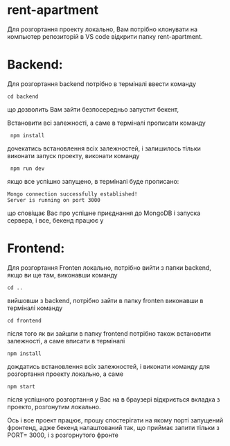 # rent-apartment

Для розгортання проекту локально, Вам потрібно клонувати на компьютер репозиторій
в VS code відкрити папку rent-apartment.

# Backend:

Для розгортання backend потрібно в терміналі ввести команду
```
cd backend
```
що дозволить Вам зайти безпосередньо запустит бекент,

Встановити всі залежності, а саме в терміналі прописати команду
```
 npm install
```
дочекатись встановлення всіх залежностей, і залишилось тільки виконати запуск проекту, виконати команду
```
 npm run dev
``` 
якщо все успішно запущено, в терміналі буде прописано:
```
Mongo connection successfully established!
Server is running on port 3000
```
що сповіщає Вас про успішне приєднання до MongoDB і запуска сервера,
і все, бекенд працює
y

# Frontend:

Для розгортання Fronten локально, потрібно вийти з папки backend, якщо ви ще там, виконавши команду

```
cd ..
```

вийшовши з backend, потрібно зайти в папку fronten виконавши в терміналі команду

```
cd frontend
```

після того як ви зайшли в папку frontend потрібно також встановити залежності, а саме вписати в терміналі

```
npm install
```

дождатись встановлення всіх залежностей, і виконати команду для розгортання проекту локально, а саме

```
npm start
```

після успішного розгортання у Вас на в браузері відкриється вкладка з проекто, розгонутим локально.

Ось і все проект працює,
прошу спостерігати на якому порті запущений фронтенд, адже бекенд налаштований так, що приймає запити тільки з PORT= 3000, і з розгорнутого фронте


